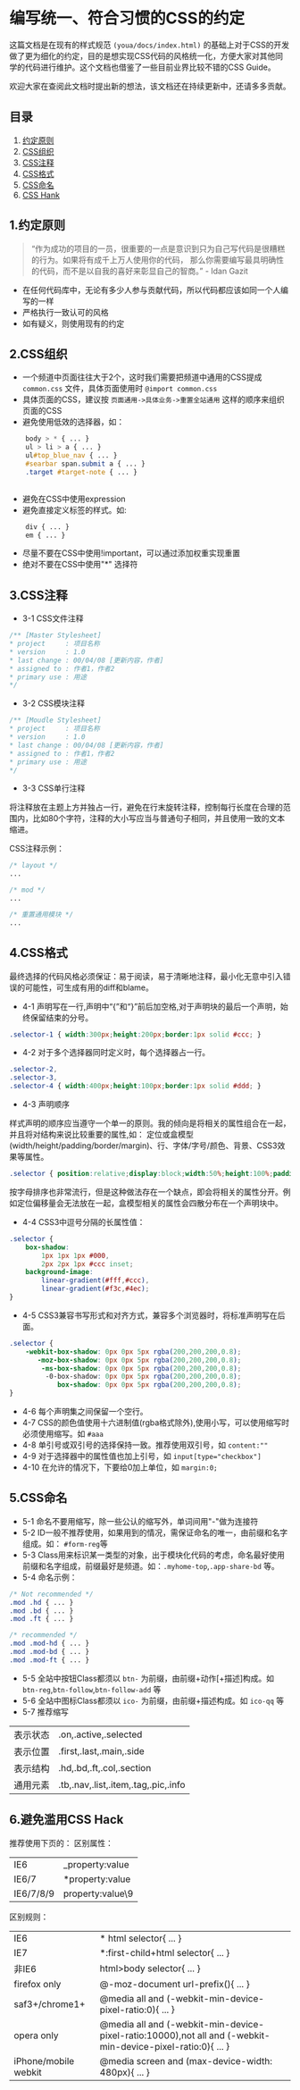 # 编写统一、符合习惯的CSS的约定

这篇文档是在现有的样式规范 `(youa/docs/index.html)` 的基础上对于CSS的开发做了更为细化的约定，目的是想实现CSS代码的风格统一化，方便大家对其他同学的代码进行维护。这个文档也借鉴了一些目前业界比较不错的CSS Guide。

欢迎大家在查阅此文档时提出新的想法，该文档还在持续更新中，还请多多贡献。

## 目录

1. [约定原则](#general-principles)
2. [CSS组织](#css-organization)
3. [CSS注释](#css-comments)
4. [CSS格式](#css-anchor)
5. [CSS命名](#css-naming)
6. [CSS Hank](#css-hack)

<a name="general-principles"></a>
## 1.约定原则

> “作为成功的项目的一员，很重要的一点是意识到只为自己写代码是很糟糕的行为。如果将有成千上万人使用你的代码，
> 那么你需要编写最具明确性的代码，而不是以自我的喜好来彰显自己的智商。” - Idan Gazit

* 在任何代码库中，无论有多少人参与贡献代码，所以代码都应该如同一个人编写的一样
* 严格执行一致认可的风格
* 如有疑义，则使用现有的约定

<a name="css-organization"></a>
## 2.CSS组织

* 一个频道中页面往往大于2个，这时我们需要把频道中通用的CSS提成 `common.css` 文件，具体页面使用时 `@import common.css`
* 具体页面的CSS，建议按 ` 页面通用->具体业务->重置全站通用 ` 这样的顺序来组织页面的CSS
* 避免使用低效的选择器，如：

```css
    body > * { ... }
    ul > li > a { ... }
    ul#top_blue_nav { ... }
    #searbar span.submit a { ... }
    .target #target-note { ... }
    
```
* 避免在CSS中使用expression
* 避免直接定义标签的样式。如: 

```css
    div { ... }
    em { ... }
```

* 尽量不要在CSS中使用!important，可以通过添加权重实现重置
* 绝对不要在CSS中使用"*" 选择符

<a name="css-comments"></a>
## 3.CSS注释

* 3-1 CSS文件注释

```css
/** [Master Stylesheet]
* project     : 项目名称
* version     : 1.0
* last change : 00/04/08 [更新内容，作者]
* assigned to : 作者1，作者2
* primary use : 用途
*/
```

* 3-2 CSS模块注释

```css
/** [Moudle Stylesheet]
* project     : 项目名称
* version     : 1.0
* last change : 00/04/08 [更新内容，作者]
* assigned to : 作者1，作者2
* primary use : 用途
*/
```

* 3-3 CSS单行注释

将注释放在主题上方并独占一行，避免在行末旋转注释，控制每行长度在合理的范围内，比如80个字符，注释的大小写应当与普通句子相同，并且使用一致的文本缩进。

CSS注释示例：

```css
/* layout */
...

/* mod */
...

/* 重置通用模块 */
...
```

<a name="css-anchor"></a>

## 4.CSS格式

最终选择的代码风格必须保证：易于阅读，易于清晰地注释，最小化无意中引入错误的可能性，可生成有用的diff和blame。

* 4-1 声明写在一行,声明中“{”和“}”前后加空格,对于声明块的最后一个声明，始终保留结束的分号。

```css
.selector-1 { width:300px;height:200px;border:1px solid #ccc; }
```
* 4-2 对于多个选择器同时定义时，每个选择器占一行。

```css
.selector-2,
.selector-3,
.selector-4 { width:400px;height:100px;border:1px solid #ddd; }
```

* 4-3 声明顺序

样式声明的顺序应当遵守一个单一的原则。我的倾向是将相关的属性组合在一起，并且将对结构来说比较重要的属性,如：
定位或盒模型(width/height/padding/border/margin)、行、字体/字号/颜色、背景、CSS3效果等属性。

```css
.selector { position:relative;display:block;width:50%;height:100%;padding:10px;border:0;margin:10px;color:#fff;background:#000; }
```

按字母排序也非常流行，但是这种做法存在一个缺点，即会将相关的属性分开。例如定位偏移量会无法放在一起，盒模型相关的属性会四散分布在一个声明块中。

* 4-4 CSS3中逗号分隔的长属性值：

```css
.selector {
    box-shadow:
        1px 1px 1px #000,
        2px 2px 1px #ccc inset;
    background-image:
        linear-gradient(#fff,#ccc),
        linear-gradient(#f3c,#4ec);
}
```

* 4-5 CSS3兼容书写形式和对齐方式，兼容多个浏览器时，将标准声明写在后面。

```css
.selector {
    -webkit-box-shadow: 0px 0px 5px rgba(200,200,200,0.8);
       -moz-box-shadow: 0px 0px 5px rgba(200,200,200,0.8);
        -ms-box-shadow: 0px 0px 5px rgba(200,200,200,0.8);
         -0-box-shadow: 0px 0px 5px rgba(200,200,200,0.8);
            box-shadow: 0px 0px 5px rgba(200,200,200,0.8);
}
```

* 4-6 每个声明集之间保留一个空行。
* 4-7 CSS的颜色值使用十六进制值(rgba格式除外),使用小写，可以使用缩写时必须使用缩写。如 `#aaa`
* 4-8 单引号或双引号的选择保持一致。推荐使用双引号，如 `content:""`
* 4-9 对于选择器中的属性值也加上引号，如 `input[type="checkbox"]`
* 4-10 在允许的情况下，下要给0加上单位，如 `margin:0;`


<a name="css-naming"></a>
## 5.CSS命名

* 5-1 命名不要用缩写，除一些公认的缩写外，单词间用"-"做为连接符
* 5-2 ID一般不推荐使用，如果用到的情况，需保证命名的唯一，由前缀和名字组成。如： `#form-reg`等
* 5-3 Class用来标识某一类型的对象，出于模块化代码的考虑，命名最好使用前缀和名字组成，前缀最好是频道。如：`.myhome-top`,`.app-share-bd` 等。
* 5-4 命名示例：

```css
/* Not recommended */
.mod .hd { ... }
.mod .bd { ... }
.mod .ft { ... }

/* recommended */
.mod .mod-hd { ... }
.mod .mod-bd { ... }
.mod .mod-ft { ... }
```
* 5-5 全站中按钮Class都须以 `btn-` 为前缀，由前缀+动作[+描述]构成。如 `btn-reg`,`btn-follow`,`btn-follow-add` 等
* 5-6 全站中图标Class都须以 `ico-` 为前缀，由前缀+描述构成。如 `ico-qq` 等
* 5-7 推荐缩写
<table>
<tr><td>表示状态</td><td>.on,.active,.selected</td></tr>
<tr><td>表示位置</td><td>.first,.last,.main,.side</td></tr>
<tr><td>表示结构</td><td>.hd,.bd,.ft,.col,.section</td></tr>
<tr><td>通用元素</td><td>.tb,.nav,.list,.item,.tag,.pic,.info</td></tr>
</table>

<a name="css-hack"></a>
## 6.避免滥用CSS Hack

推荐使用下页的：
区别属性：
<table>
<tr><td>IE6</td><td>_property:value</td></tr>
<tr><td>IE6/7</td><td>*property:value</td></tr>
<tr><td>IE6/7/8/9</td><td>property:value\9</td></tr>
</table>
区别规则：
<table>
<tr><td>IE6</td><td>* html selector{ ... }</td></tr>
<tr><td>IE7</td><td>*:first-child+html selector{ ... }</td></tr>
<tr><td>非IE6</td><td>html>body selector{ ... }</td></tr>
<tr><td>firefox only</td><td>@-moz-document url-prefix(){ ... }</td></tr>
<tr><td>saf3+/chrome1+</td><td>@media all and (-webkit-min-device-pixel-ratio:0){ ... }</td></tr>
<tr><td>opera only</td><td>@media all and (-webkit-min-device-pixel-ratio:10000),not all and (-webkit-min-device-pixel-ratio:0){ ... }</td></tr>
<tr><td>iPhone/mobile webkit</td><td>@media screen and (max-device-width: 480px){ ... }</td></tr>
</table>